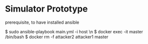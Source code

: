 # Simulator Prototype
prerequisite, to have installed ansible

$ sudo ansible-playbook main.yml -i host \n
$ docker exec -it master /bin/bash
$ docker rm -f attacker2 attacker1 master
